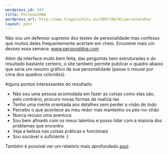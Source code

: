 ```yaml
--- 
wordpress_id: 343
title: PersonalDNA
wordpress_url: http://www.tiagoluchini.eu/2007/08/01/personaldna/
layout: post
---
```

Não sou um defensor supremo dos testes de personalidade mas confesso que muitos deles frequentemente acertam em cheio. Encontrei mais um desses essa semana: <a href="http://personaldna.com/" target="_blank">www.personaldna.com</a>

Além da interface muito bem feita, das perguntas bem estruturadas e do resultado bastante certeiro, o site também permite publicar o quadro abaixo que seria um resumo gráfico da sua personalidade (passe o mouse por cima dos quadros coloridos).

<script src="http://personaldna.com/t/?k=axouNplGVEfoPeX-OM-AAABD-7b28&amp;t=Advocating+Leader"> </script>

Alguns pontos interessantes do resultado:
<ul>
	<li>Não sou uma pessoa acomodada em fazer as coisas como elas são, pelo contrário, procuro novas formas de realizá-las</li>
	<li>Tenho uma mente orientada aos detalhes sem perder a visão do todo</li>
	<li>Percebo o que acontece ao meu redor mas mantenho os pés-no-chão</li>
	<li>Nunca recuso uma aventura</li>
	<li>Sou bem afinado com os meus talentos e posso lidar com a maioria dos problemas que encontro</li>
	<li>Veja a beleza nas coisas práticas e funcionais</li>
	<li>Sou sociável o suficiente :)</li>
</ul>
Também é possível ver um relatório mais aprofundado <a href="http://www.personaldna.com/report.php?k=axouNplGVEfoPeX-OM-AAABD-7b28&amp;u=bcc13c3de2d9" target="_blank">aqui</a>.
